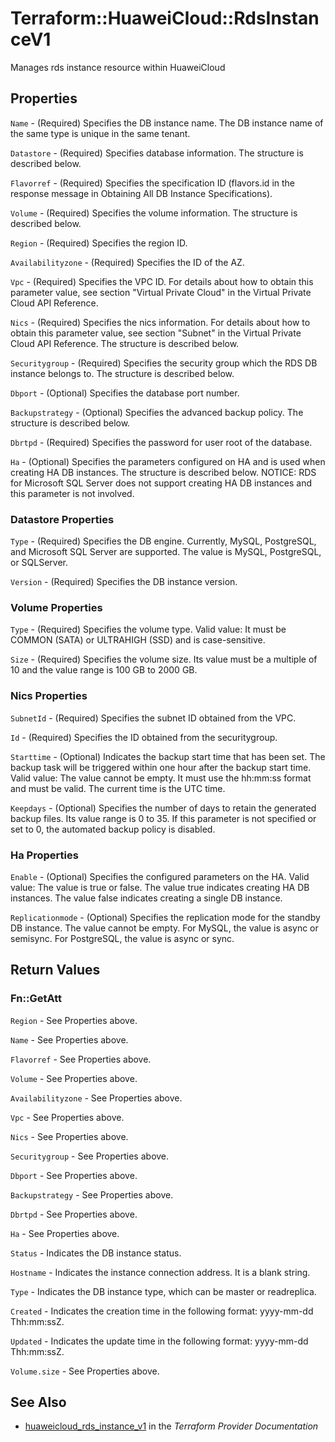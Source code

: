 # Terraform::HuaweiCloud::RdsInstanceV1

Manages rds instance resource within HuaweiCloud

## Properties

`Name` - (Required) Specifies the DB instance name. The DB instance name of the same type is unique in the same tenant.

`Datastore` - (Required) Specifies database information. The structure is described below.

`Flavorref` - (Required) Specifies the specification ID (flavors.id in the response message in Obtaining All DB Instance Specifications).

`Volume` - (Required) Specifies the volume information. The structure is described below.

`Region` - (Required) Specifies the region ID.

`Availabilityzone` - (Required) Specifies the ID of the AZ.

`Vpc` - (Required) Specifies the VPC ID. For details about how to obtain this parameter value, see section "Virtual Private Cloud" in the Virtual Private Cloud API Reference.

`Nics` - (Required) Specifies the nics information. For details about how to obtain this parameter value, see section "Subnet" in the Virtual Private Cloud API Reference. The structure is described below.

`Securitygroup` - (Required) Specifies the security group which the RDS DB instance belongs to. The structure is described below.

`Dbport` - (Optional) Specifies the database port number.

`Backupstrategy` - (Optional) Specifies the advanced backup policy. The structure is described below.

`Dbrtpd` - (Required) Specifies the password for user root of the database.

`Ha` - (Optional) Specifies the parameters configured on HA and is used when creating HA DB instances. The structure is described below. NOTICE: RDS for Microsoft SQL Server does not support creating HA DB instances and this parameter is not involved.

### Datastore Properties

`Type` - (Required) Specifies the DB engine. Currently, MySQL, PostgreSQL, and Microsoft SQL Server are supported. The value is MySQL, PostgreSQL, or SQLServer.

`Version` - (Required) Specifies the DB instance version.

### Volume Properties

`Type` - (Required) Specifies the volume type. Valid value: It must be COMMON (SATA) or ULTRAHIGH (SSD) and is case-sensitive.

`Size` - (Required) Specifies the volume size. Its value must be a multiple of 10 and the value range is 100 GB to 2000 GB.

### Nics Properties

`SubnetId` - (Required) Specifies the subnet ID obtained from the VPC.

`Id` - (Required) Specifies the ID obtained from the securitygroup.

`Starttime` - (Optional) Indicates the backup start time that has been set. The backup task will be triggered within one hour after the backup start time. Valid value: The value cannot be empty. It must use the hh:mm:ss format and must be valid. The current time is the UTC time.

`Keepdays` - (Optional) Specifies the number of days to retain the generated backup files. Its value range is 0 to 35. If this parameter is not specified or set to 0, the automated backup policy is disabled.

### Ha Properties

`Enable` - (Optional) Specifies the configured parameters on the HA. Valid value: The value is true or false. The value true indicates creating HA DB instances. The value false indicates creating a single DB instance.

`Replicationmode` - (Optional) Specifies the replication mode for the standby DB instance. The value cannot be empty. For MySQL, the value is async or semisync. For PostgreSQL, the value is async or sync.


## Return Values

### Fn::GetAtt

`Region` - See Properties above.

`Name` - See Properties above.

`Flavorref` - See Properties above.

`Volume` - See Properties above.

`Availabilityzone` - See Properties above.

`Vpc` - See Properties above.

`Nics` - See Properties above.

`Securitygroup` - See Properties above.

`Dbport` - See Properties above.

`Backupstrategy` - See Properties above.

`Dbrtpd` - See Properties above.

`Ha` - See Properties above.

`Status` - Indicates the DB instance status.

`Hostname` - Indicates the instance connection address. It is a blank string.

`Type` - Indicates the DB instance type, which can be master or readreplica.

`Created` - Indicates the creation time in the following format: yyyy-mm-dd Thh:mm:ssZ.

`Updated` - Indicates the update time in the following format: yyyy-mm-dd Thh:mm:ssZ.

`Volume.size` - See Properties above.

## See Also

* [huaweicloud_rds_instance_v1](https://www.terraform.io/docs/providers/huaweicloud/r/rds_instance_v1.html) in the _Terraform Provider Documentation_